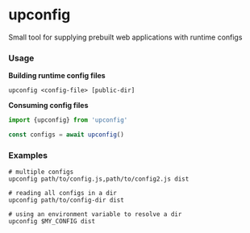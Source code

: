 # upconfig

Small tool for supplying prebuilt web applications with runtime configs

### Usage

**Building runtime config files**
```
upconfig <config-file> [public-dir]
```

**Consuming config files**
```javascript
import {upconfig} from 'upconfig'

const configs = await upconfig()
```

### Examples

```
# multiple configs
upconfig path/to/config.js,path/to/config2.js dist

# reading all configs in a dir
upconfig path/to/config-dir dist

# using an environment variable to resolve a dir
upconfig $MY_CONFIG dist
```